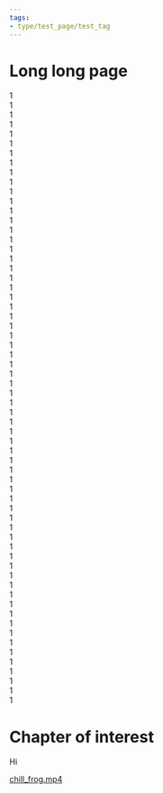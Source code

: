 ```yaml
---
tags:
- type/test_page/test_tag
---
```

# Long long page   
   
   
1   
1   
1   
1   
1   
1   
1   
1   
1   
1   
1   
1   
1   
1   
1   
1   
1   
1   
1   
1   
1   
1   
1   
1   
1   
1   
1   
1   
1   
1   
1   
1   
1   
1   
1   
1   
1   
1   
1   
1   
1   
1   
1   
1   
1   
1   
1   
1   
1   
1   
1   
1   
1   
1   
1   
1   
1   
1   
1   
1   
1   
1   
1   
1   
# Chapter of interest   
Hi   
   
[chill_frog.mp4](../../Resources/mp4/chill_frog.mp4)   
